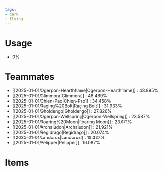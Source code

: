 ```yaml
---
tags:
- dark
- flying
---
```

# Usage
- 0%
# Teammates
- [[2025-01-01/Ogerpon-Hearthflame|Ogerpon-Hearthflame]] : 48.895%
- [[2025-01-01/Glimmora|Glimmora]] : 48.469%
- [[2025-01-01/Chien-Pao|Chien-Pao]] : 34.458%
- [[2025-01-01/Raging%20Bolt|Raging Bolt]] : 31.933%
- [[2025-01-01/Gholdengo|Gholdengo]] : 27.826%
- [[2025-01-01/Ogerpon-Wellspring|Ogerpon-Wellspring]] : 23.587%
- [[2025-01-01/Roaring%20Moon|Roaring Moon]] : 23.071%
- [[2025-01-01/Archaludon|Archaludon]] : 21.921%
- [[2025-01-01/Regidrago|Regidrago]] : 20.074%
- [[2025-01-01/Landorus|Landorus]] : 19.327%
- [[2025-01-01/Pelipper|Pelipper]] : 16.087%
# Items